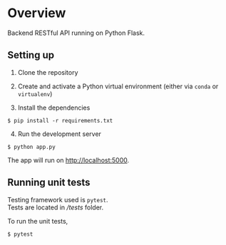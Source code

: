 # Overview

Backend RESTful API running on Python Flask.

## Setting up

1. Clone the repository

2. Create and activate a Python virtual environment (either via `conda` or `virtualenv`)

3. Install the dependencies
```
$ pip install -r requirements.txt
```

4. Run the development server
```
$ python app.py
```

The app will run on [http://localhost:5000](http://localhost:5000).

## Running unit tests

Testing framework used is `pytest`. <br>
Tests are located in */tests* folder.

To run the unit tests,
```
$ pytest
```